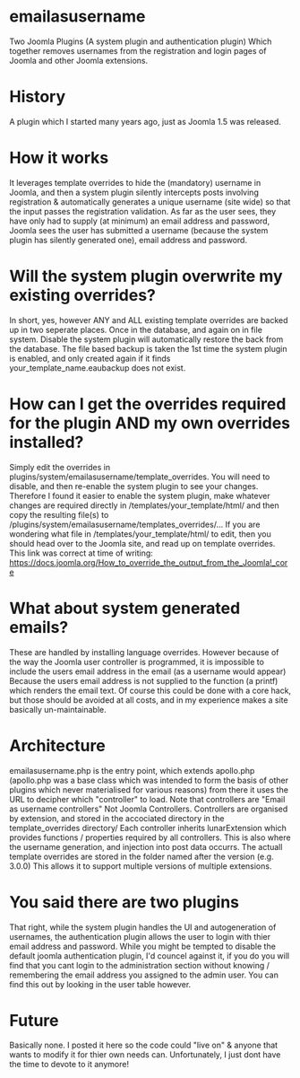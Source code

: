 # emailasusername
Two Joomla Plugins (A system plugin and authentication plugin) Which together removes usernames from the registration and login pages of Joomla and other Joomla extensions.

# History
A plugin which I started many years ago, just as Joomla 1.5 was released. 

# How it works
It leverages template overrides to hide the (mandatory) username in Joomla, and then a system plugin silently intercepts posts involving registration & automatically generates a unique username (site wide) so that the input passes the registration validation. As far as the user sees, they have only had to supply (at minimum) an email address and password, Joomla sees the user has submitted a username (because the system plugin has silently generated one), email address and password. 

# Will the system plugin overwrite my existing overrides?
In short, yes, however ANY and ALL existing template overrides are backed up in two seperate places. Once in the database, and again on in file system. Disable the system plugin will automatically restore the back from the database. The file based backup is taken the 1st time the system plugin is enabled, and only created again if it finds your_template_name.eaubackup does not exist.

# How can I get the overrides required for the plugin AND my own overrides installed?
Simply edit the overrides in plugins/system/emailasusername/template_overrides. You will need to disable, and then re-enable the system plugin to see your changes. Therefore I found it easier to enable the system plugin, make whatever changes are required directly in 
/templates/your_template/html/ and then copy the resulting file(s) to /plugins/system/emailasusername/templates_overrides/...
If you are wondering what file in /templates/your_template/html/ to edit, then you should head over to the Joomla site, and read up on template overrides. This link was correct at time of writing:
https://docs.joomla.org/How_to_override_the_output_from_the_Joomla!_core

# What about system generated emails?
These are handled by installing language overrides. However because of the way the Joomla user controller is programmed, it is impossible to include the users email address in the email (as a username would appear) Because the users email address is not supplied to the function (a printf) which renders the email text. Of course this could be done with a core hack, but those should be avoided at all costs, and in my experience makes a site basically un-maintainable.

# Architecture
emailasusername.php is the entry point, which extends apollo.php (apollo.php was a base class which was intended to form the basis of other plugins which never materialised for various reasons)
from there it uses the URL to decipher which "controller" to load. Note that controllers are "Email as username controllers" Not Joomla Controllers. Controllers are organised by extension, and stored in the accociated directory in the template_overrides directory/
Each controller inherits lunarExtension which provides functions / properties required by all controllers.
This is also where the username generation, and injection into post data occurrs.
The actuall template overrides are stored in the folder named after the version (e.g. 3.0.0) This allows it to support multiple versions of multiple extensions.

# You said there are two plugins
That right, while the system plugin handles the UI and autogeneration of usernames, the authentication plugin allows the user to login with thier email address and password. While you might be tempted to disable the default joomla authentication plugin, I'd councel against it, if you do you will find that you cant login to the administration section without knowing / remembering the email address you assigned to the admin user. You can find this out by looking in the user table however.

# Future
Basically none. I posted it here so the code could "live on" & anyone that wants to modify it for thier own needs can. Unfortunately, I just dont have the time to devote to it anymore!
